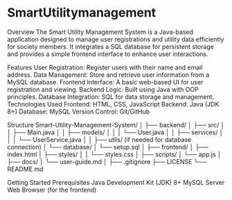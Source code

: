# SmartUtilitymanagement
Overview
The Smart Utility Management System is a Java-based application designed to manage user registrations and utility data efficiently for society members. It integrates a SQL database for persistent storage and provides a simple frontend interface to enhance user interactions.

Features
User Registration: Register users with their name and email address.
Data Management: Store and retrieve user information from a MySQL database.
Frontend Interface: A basic web-based UI for user registration and viewing.
Backend Logic: Built using Java with OOP principles.
Database Integration: SQL for data storage and management.
Technologies Used
Frontend: HTML, CSS, JavaScript
Backend: Java (JDK 8+)
Database: MySQL
Version Control: Git/GitHub


Structure 
Smart-Utility-Management-System/
│
├── backend/
│   ├── src/
│   │   ├── Main.java
│   │   ├── models/
│   │   │   └── User.java
│   │   ├── services/
│   │   │   └── UserService.java
│   │   ├── utils/ (if needed for database connection)
│   └── database/
│       └── setup.sql
│
├── frontend/
│   ├── index.html
│   ├── styles/
│   │   └── styles.css
│   ├── scripts/
│       └── app.js
│
├── docs/
│   └── user-guide.md
│
├── .gitignore
├── LICENSE
└── README.md

Getting Started
Prerequisites
Java Development Kit (JDK) 8+
MySQL Server
Web Browser (for the frontend)
